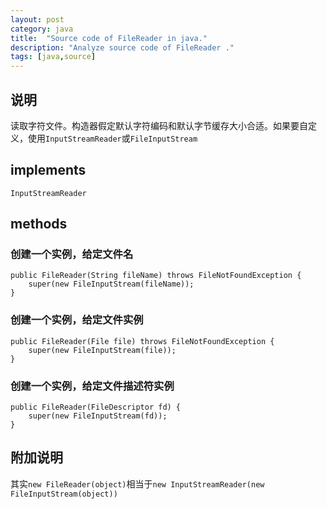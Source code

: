 ```yaml
---
layout: post
category: java
title:  "Source code of FileReader in java."
description: "Analyze source code of FileReader ."
tags: [java,source]
---
```


## 说明

读取字符文件。构造器假定默认字符编码和默认字节缓存大小合适。如果要自定义，使用`InputStreamReader`或`FileInputStream`

## implements

```
InputStreamReader
```

## methods

### 创建一个实例，给定文件名

```
public FileReader(String fileName) throws FileNotFoundException {
    super(new FileInputStream(fileName));
}
```

###  创建一个实例，给定文件实例

```
public FileReader(File file) throws FileNotFoundException {
    super(new FileInputStream(file));
}
```

###   创建一个实例，给定文件描述符实例

```
public FileReader(FileDescriptor fd) {
    super(new FileInputStream(fd));
}
```

## 附加说明

其实`new FileReader(object)`相当于`new InputStreamReader(new FileInputStream(object))`